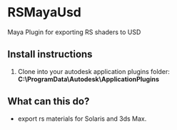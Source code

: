 # RSMayaUsd
Maya Plugin for exporting RS shaders to USD


## Install instructions
1. Clone into your autodesk application plugins folder: **C:\ProgramData\Autodesk\ApplicationPlugins**

## What can this do?
* export rs materials for Solaris and 3ds Max.